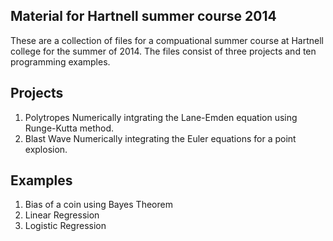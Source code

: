 ## Material for Hartnell summer course 2014
These are a collection of files for a compuational summer course at
Hartnell college for the summer of 2014. The files consist of three
projects and ten programming examples.

## Projects
1. Polytropes
   Numerically intgrating the Lane-Emden equation using Runge-Kutta method.
2. Blast Wave
   Numerically integrating the Euler equations for a point explosion.

## Examples
1. Bias of a coin using Bayes Theorem
2. Linear Regression
3. Logistic Regression 
